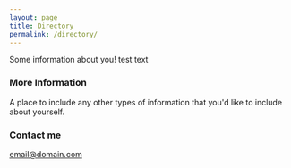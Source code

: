 ```yaml
---
layout: page
title: Directory
permalink: /directory/
---
```


Some information about you!
test text

### More Information

A place to include any other types of information that you'd like to include about yourself.

### Contact me

[email@domain.com](mailto:email@domain.com)
